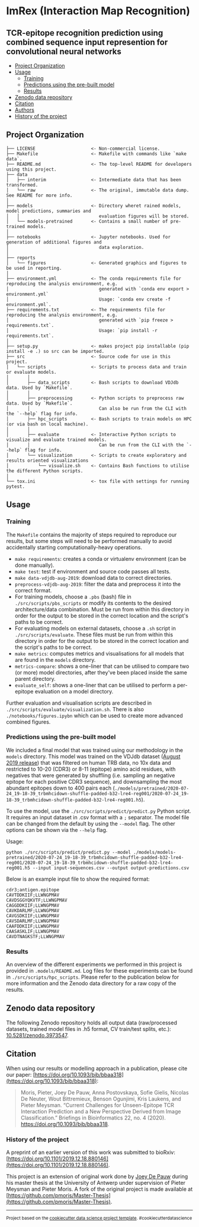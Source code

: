 ImRex (Interaction Map Recognition)
==============================

TCR-epitope recognition prediction using combined sequence input represention for convolutional neural networks
------------------------------

<!-- @import "[TOC]" {cmd="toc" depthFrom=1 depthTo=6 orderedList=false} -->

<!-- code_chunk_output -->

- [Project Organization](#project-organization)
- [Usage](#usage)
  - [Training](#training)
  - [Predictions using the pre-built model](#predictions-using-the-pre-built-model)
  - [Results](#results)
- [Zenodo data repository](#zenodo-data-repository)
- [Citation](#citation)
- [Authors](#authors)
- [History of the project](#history-of-the-project)

<!-- /code_chunk_output -->



## Project Organization

    ├── LICENSE                     <- Non-commercial license.
    ├── Makefile                    <- Makefile with commands like `make data`.
    ├── README.md                   <- The top-level README for developers using this project.
    ├── data
    │   ├── interim                 <- Intermediate data that has been transformed.
    │   └── raw                     <- The original, immutable data dump. See README for more info.
    │
    ├── models                      <- Directory wheret rained models, model predictions, summaries and
    │   │                              evaluation figures will be stored.
    │   └── models-pretrained       <- Contains a small number of pre-trained models.
    │
    ├── notebooks                   <- Jupyter notebooks. Used for generation of additional figures and
    │                                  data exploration.
    │
    ├── reports
    │   └── figures                 <- Generated graphics and figures to be used in reporting.
    │
    ├── environment.yml             <- The conda requirements file for reproducing the analysis environment, e.g.
    │                                  generated with `conda env export > environment.yml`
    │                                  Usage: `conda env create -f environment.yml`.
    ├── requirements.txt            <- The requirements file for reproducing the analysis environment, e.g.
    │                                  generated with `pip freeze > requirements.txt`.
    │                                  Usage: `pip install -r requirements.txt`.
    │
    ├── setup.py                    <- makes project pip installable (pip install -e .) so src can be imported.
    ├── src                         <- Source code for use in this project.
    │   └── scripts                 <- Scripts to process data and train or evaluate models.
    │       │
    │       ├── data_scripts        <- Bash scripts to download VDJdb data. Used by `Makefile`.
    │       │
    │       ├── preprocessing       <- Python scripts to preprocess raw data. Used by `Makefile`.
    │       │                          Can also be run from the CLI with the `--help` flag for info.
    │       ├── hpc_scripts         <- Bash scripts to train models on HPC (or via bash on local machine).
    │       │
    │       ├── evaluate            <- Interactive Python scripts to visualize and evaluate trained models.
    │       │                          Can be run from the CLI with the `--help` flag for info.
    │       └── visualization       <- Scripts to create exploratory and results oriented visualizations
    │           └── visualize.sh    <- Contains Bash functions to utilise the different Python scripts.
    │
    └── tox.ini                     <- tox file with settings for running pytest.

## Usage

### Training

The `Makefile` contains the majority of steps required to reproduce our results, but some steps will need to be performed manually to avoid accidentally starting computationally-heavy operations.

- `make requirements`: creates a conda or virtualenv environment (can be done manually).
- `make test`: test if environment and source code passes all tests.
- `make data-vdjdb-aug-2019`: download data to correct directories.
- `preprocess-vdjdb-aug-2019`: filter the data and preprocess it into the correct format.
- For training models, choose a `.pbs` (bash) file in `./src/scripts/pbs_scripts` or modify its contents to the desired architecture/data combination. Must be run from within this directory in order for the output to be stored in the correct location and the script's paths to be correct.
- For evaluating models on external datasets, choose a `.sh` script in `./src/scripts/evaluate`. These files must be run from within this directory in order for the output to be stored in the correct location and the script's paths to be correct.
- `make metrics`: computes metrics and visualisations for all models that are found in the `models` directory.
- `metrics-compare`: shows a one-liner that can be utilised to compare two (or more) model directories, after they've been placed inside the same parent directory.
- `evaluate_self`: shows a one-liner that can be utilised to perform a per-epitope evaluation on a model directory.

Further evaluation and visualisation scripts are described in `./src/scripts/evaluate/visualization.sh`. There is also `./notebooks/figures.ipybn` which can be used to create more advanced combined figures.

### Predictions using the pre-built model

We included a final model that was trained using our methodology in the `models` directory. This model was trained on the VDJdb dataset ([August 2019 release](https://github.com/antigenomics/vdjdb-db/releases/tag/2019-08-08)) that was filtered on human TRB data, no 10x data and restricted to 10-20 (CDR3) or 8-11 (epitope) amino acid residues, with negatives that were generated by shuffling (i.e. sampling an negative epitope for each positive CDR3 sequence), and downsampling the most abundant epitopes down to 400 pairs each (`./models/pretrained/2020-07-24_19-18-39_trbmhcidown-shuffle-padded-b32-lre4-reg001/2020-07-24_19-18-39_trbmhcidown-shuffle-padded-b32-lre4-reg001.h5`).

To use the model, use the `./src/scripts/predict/predict.py` Python script. It requires an input dataset in .csv format with a `;` separator. The model file can be changed from the default by using the `--model` flag. The other options can be shown via the `--help` flag.

Usage:

```
python ./src/scripts/predict/predict.py --model ./models/models-pretrained/2020-07-24_19-18-39_trbmhcidown-shuffle-padded-b32-lre4-reg001/2020-07-24_19-18-39_trbmhcidown-shuffle-padded-b32-lre4-reg001.h5 --input input-sequences.csv --output output-predictions.csv
```

Below is an example input file to show the required format:

    cdr3;antigen.epitope
    CAVTDDKIIF;LLWNGPMAV
    CAVDSGGYQKVTF;LLWNGPMAV
    CAGGDDKIIF;LLWNGPMAV
    CAVKDARLMF;LLWNGPMAV
    CAVGSDKIIF;LLWNGPMAV
    CAVSDARLMF;LLWNGPMAV
    CAAFDDKIIF;LLWNGPMAV
    CAASASKLIF;LLWNGPMAV
    CAVDTNAGKSTF;LLWNGPMAV

### Results

An overview of the different experiments we performed in this project is provided in `.models/README.md`. Log files for these experiments can be found in `./src/scripts/hpc_scripts`. Please refer to the publication below for more information and the Zenodo data directory for a raw copy of the results.

## Zenodo data repository

The following Zenodo repository holds all output data (raw/processed datasets, trained model files in .h5 format, CV train/test splits, etc.): [10.5281/zenodo.3973547](https://doi.org/10.5281/zenodo.3973547).

## Citation

When using our results or modelling approach in a publication, please cite our paper: [https://doi.org/10.1093/bib/bbaa318](https://doi.org/10.1093/bib/bbaa318):

> Moris, Pieter, Joey De Pauw, Anna Postovskaya, Sofie Gielis, Nicolas De Neuter, Wout Bittremieux, Benson Ogunjimi, Kris Laukens, and Pieter Meysman. “Current Challenges for Unseen-Epitope TCR Interaction Prediction and a New Perspective Derived from Image Classification.” Briefings in Bioinformatics 22, no. 4 (2020). https://doi.org/10.1093/bib/bbaa318. 

### History of the project

A preprint of an earlier version of this work was submitted to bioRxiv: [https://doi.org/10.1101/2019.12.18.880146](https://doi.org/10.1101/2019.12.18.880146).

This project is an extension of original work done by [Joey De Pauw](https://github.com/JoeyDP) during his master thesis at the University of Antwerp under supervision of Pieter Meysman and Pieter Moris. A fork of the original project is made available at [https://github.com/pmoris/Master-Thesis](https://github.com/pmoris/Master-Thesis).

--------

<p><small>Project based on the <a target="_blank" href="https://drivendata.github.io/cookiecutter-data-science/">cookiecutter data science project template</a>. #cookiecutterdatascience</small></p>
